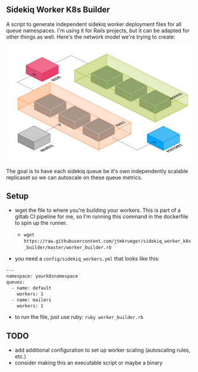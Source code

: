 Sidekiq Worker K8s Builder
--------------------------

A script to generate independent sidekiq worker deployment files for all queue namespaces. I'm using it for Rails projects, but it can be adapted for other things as well. Here's the network model we're trying to create:

![sidekiq independent stack](network_diagram.png)


The goal is to have each sidekiq queue be it's own independently scalable replicaset so we can autoscale on these queue metrics.

## Setup

* wget the file to where you're building your workers. This is part of a gitlab CI pipeline for me, so I'm running this command in the dockerfile to spin up the runner.

  * `wget https://raw.githubusercontent.com/jtmkrueger/sidekiq_worker_k8s_builder/master/worker_builder.rb`

* you need a `config/sidekiq_workers.yml` that looks like this:
```
---
namespace: yourk8snamespace
queues:
  - name: default
    workers: 1
  - name: mailers
    workers: 1
```

* to run the file, just use ruby: `ruby worker_builder.rb`

## TODO

* add additional configuration to set up worker scaling (autoscaling rules, etc.)
* consider making this an executable script or maybe a binary
